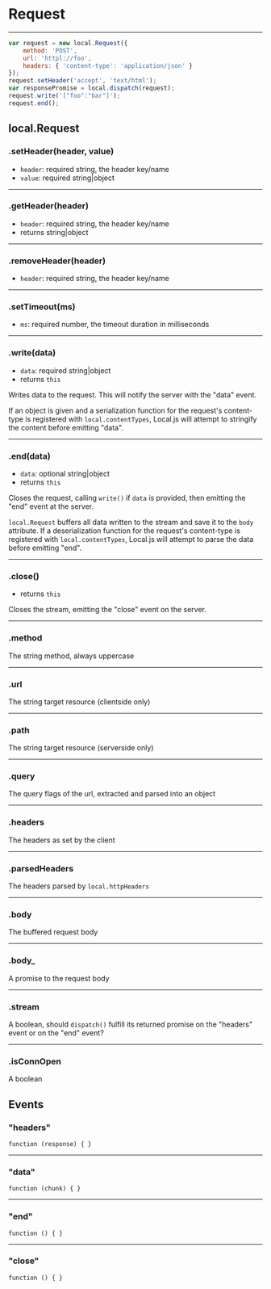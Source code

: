 Request
=======

---

```javascript
var request = new local.Request({
	method: 'POST',
	url: 'httpl://foo',
	headers: { 'content-type': 'application/json' }
});
request.setHeader('accept', 'text/html');
var responsePromise = local.dispatch(request);
request.write('["foo":"bar"]');
request.end();
```

## local.Request

### .setHeader(header, value)

 - `header`: required string, the header key/name
 - `value`: required string|object

---

### .getHeader(header)

 - `header`: required string, the header key/name
 - returns string|object

---

### .removeHeader(header)

 - `header`: required string, the header key/name

---

### .setTimeout(ms)

 - `ms`: required number, the timeout duration in milliseconds

---

### .write(data)

 - `data`: required string|object
 - returns `this`

Writes data to the request. This will notify the server with the "data" event.

If an object is given and a serialization function for the request's content-type is registered with `local.contentTypes`, Local.js will attempt to stringify the content before emitting "data".

---

### .end(<span class="muted">data</span>)

 - `data`: optional string|object
 - returns `this`

Closes the request, calling `write()` if `data` is provided, then emitting the "end" event at the server.

`local.Request` buffers all data written to the stream and save it to the `body` attribute. If a deserialization function for the request's content-type is registered with `local.contentTypes`, Local.js will attempt to parse the data before emitting "end".

---

### .close()

 - returns `this`

Closes the stream, emitting the "close" event on the server.

---

### .method

The string method, always uppercase

---

### .url

The string target resource (clientside only)

---

### .path

The string target resource (serverside only)

---

### .query

The query flags of the url, extracted and parsed into an object

---

### .headers

The headers as set by the client

---

### .parsedHeaders

The headers parsed by `local.httpHeaders`

---

### .body

The buffered request body

---

### .body_

A promise to the request body

---

### .stream

A boolean, should `dispatch()` fulfill its returned promise on the "headers" event or on the "end" event?

---

### .isConnOpen

A boolean

## Events

### "headers"

```
function (response) { }
```

---

### "data"

```
function (chunk) { }
```

---

### "end"

```
function () { }
```

---

### "close"

```
function () { }
```